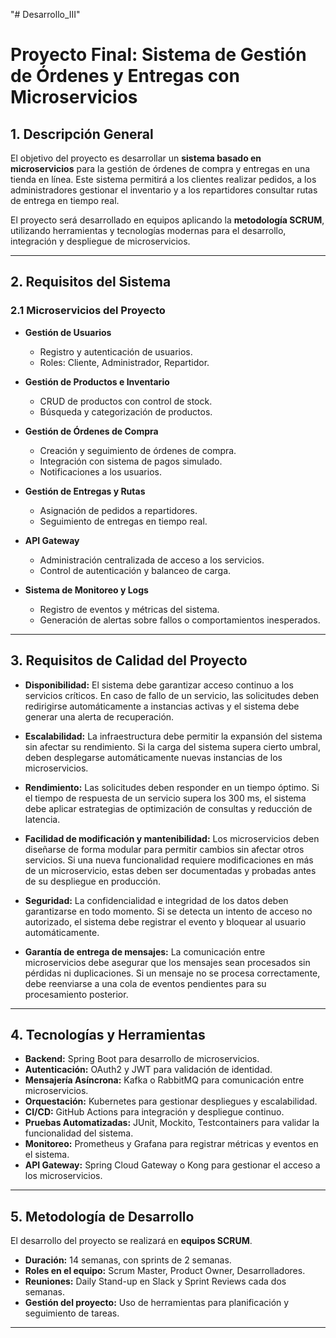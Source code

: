 "# Desarrollo_III" 

# **Proyecto Final: Sistema de Gestión de Órdenes y Entregas con Microservicios**  

## **1. Descripción General**  
El objetivo del proyecto es desarrollar un **sistema basado en microservicios** para la gestión de órdenes de compra y entregas en una tienda en línea. Este sistema permitirá a los clientes realizar pedidos, a los administradores gestionar el inventario y a los repartidores consultar rutas de entrega en tiempo real.  

El proyecto será desarrollado en equipos aplicando la **metodología SCRUM**, utilizando herramientas y tecnologías modernas para el desarrollo, integración y despliegue de microservicios.  

---

## **2. Requisitos del Sistema**  

### **2.1 Microservicios del Proyecto**  

- **Gestión de Usuarios**  
  - Registro y autenticación de usuarios.  
  - Roles: Cliente, Administrador, Repartidor.  

- **Gestión de Productos e Inventario**  
  - CRUD de productos con control de stock.  
  - Búsqueda y categorización de productos.  

- **Gestión de Órdenes de Compra**  
  - Creación y seguimiento de órdenes de compra.  
  - Integración con sistema de pagos simulado.  
  - Notificaciones a los usuarios.  

- **Gestión de Entregas y Rutas**  
  - Asignación de pedidos a repartidores.  
  - Seguimiento de entregas en tiempo real.  

- **API Gateway**  
  - Administración centralizada de acceso a los servicios.  
  - Control de autenticación y balanceo de carga.  

- **Sistema de Monitoreo y Logs**  
  - Registro de eventos y métricas del sistema.  
  - Generación de alertas sobre fallos o comportamientos inesperados.  

---

## **3. Requisitos de Calidad del Proyecto**  

- **Disponibilidad:** El sistema debe garantizar acceso continuo a los servicios críticos. En caso de fallo de un servicio, las solicitudes deben redirigirse automáticamente a instancias activas y el sistema debe generar una alerta de recuperación.  

- **Escalabilidad:** La infraestructura debe permitir la expansión del sistema sin afectar su rendimiento. Si la carga del sistema supera cierto umbral, deben desplegarse automáticamente nuevas instancias de los microservicios.  

- **Rendimiento:** Las solicitudes deben responder en un tiempo óptimo. Si el tiempo de respuesta de un servicio supera los 300 ms, el sistema debe aplicar estrategias de optimización de consultas y reducción de latencia.  

- **Facilidad de modificación y mantenibilidad:** Los microservicios deben diseñarse de forma modular para permitir cambios sin afectar otros servicios. Si una nueva funcionalidad requiere modificaciones en más de un microservicio, estas deben ser documentadas y probadas antes de su despliegue en producción.  

- **Seguridad:** La confidencialidad e integridad de los datos deben garantizarse en todo momento. Si se detecta un intento de acceso no autorizado, el sistema debe registrar el evento y bloquear al usuario automáticamente.  

- **Garantía de entrega de mensajes:** La comunicación entre microservicios debe asegurar que los mensajes sean procesados sin pérdidas ni duplicaciones. Si un mensaje no se procesa correctamente, debe reenviarse a una cola de eventos pendientes para su procesamiento posterior.  

---

## **4. Tecnologías y Herramientas**  

- **Backend:** Spring Boot para desarrollo de microservicios.  
- **Autenticación:** OAuth2 y JWT para validación de identidad.  
- **Mensajería Asíncrona:** Kafka o RabbitMQ para comunicación entre microservicios.  
- **Orquestación:** Kubernetes para gestionar despliegues y escalabilidad.  
- **CI/CD:** GitHub Actions para integración y despliegue continuo.  
- **Pruebas Automatizadas:** JUnit, Mockito, Testcontainers para validar la funcionalidad del sistema.  
- **Monitoreo:** Prometheus y Grafana para registrar métricas y eventos en el sistema.  
- **API Gateway:** Spring Cloud Gateway o Kong para gestionar el acceso a los microservicios.  

---

## **5. Metodología de Desarrollo**  

El desarrollo del proyecto se realizará en **equipos SCRUM**.  

- **Duración:** 14 semanas, con sprints de 2 semanas.  
- **Roles en el equipo:** Scrum Master, Product Owner, Desarrolladores.  
- **Reuniones:** Daily Stand-up en Slack y Sprint Reviews cada dos semanas.  
- **Gestión del proyecto:** Uso de herramientas para planificación y seguimiento de tareas.  

---